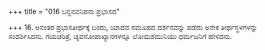 +++
title = "016 ಬನ್ದನವನಿಪನಾ ಪ್ರಭಾಸದ"

+++
16. ಅನಂತರ ಪ್ರಭಾಸತೀರ್ಥಕ್ಕೆ ಬಂದು, ಯಾದವ ಸಮೂಹದ ದರ್ಶನವನ್ನು ಪಡೆದು ಅನೇಕ ತೀರ್ಥಸ್ಥಳಗಳನ್ನು ಸಂದರ್ಶಿಸಿದನು. ಗಯಚರಿತ್ರೆ, ಚ್ಯವನೋಪಾಖ್ಯಾನಗಳನ್ನೂ ಲೋಮಶಮುನಿಯು ಧರ್ಮಜನಿಗೆ ಹೇಳಿದನು.